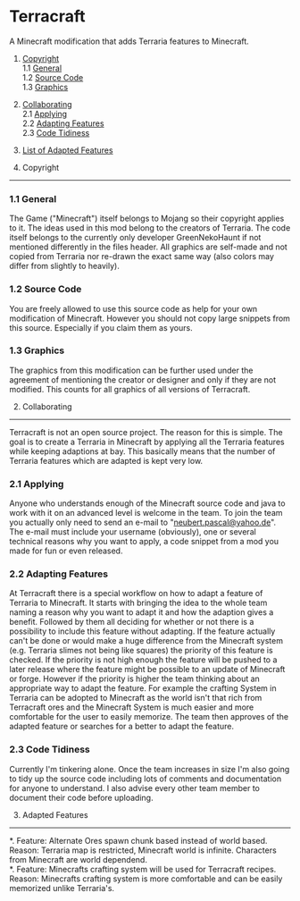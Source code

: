 Terracraft
==========

A Minecraft modification that adds Terraria features to Minecraft.

1. <a href="#1-copyright">Copyright</a><br/>
    1.1 <a href="#11-general">General</a><br/>
    1.2 <a href="#12-source-code">Source Code</a><br/>
    1.3 <a href="#13-graphics">Graphics</a><br/>
2. <a href="#2-collaborating">Collaborating</a><br/>
    2.1 <a href="#21-applying">Applying</a><br/>
    2.2 <a href="#22-adapting-features">Adapting Features</a><br/>
    2.3 <a href="#23-code-tidiness">Code Tidiness</a><br/>
3. <a href="#3-list-of-adapted-features">List of Adapted Features</a><br/>

1. Copyright
----------

### 1.1 General ###
The Game ("Minecraft") itself belongs to Mojang so their copyright applies to it. The ideas used in this mod belong to
the creators of Terraria. The code itself belongs to the currently only developer GreenNekoHaunt if not mentioned
differently in the files header. All graphics are self-made and not copied from Terraria nor re-drawn the exact same way
(also colors may differ from slightly to heavily).

### 1.2 Source Code ###
You are freely allowed to use this source code as help for your own modification of Minecraft. However you should not
copy large snippets from this source. Especially if you claim them as yours.

### 1.3 Graphics ###
The graphics from this modification can be further used under the agreement of mentioning the creator or designer and
only if they are not modified. This counts for all graphics of all versions of Terracraft.

2. Collaborating
----------
Terracraft is not an open source project. The reason for this is simple. The goal is to create a Terraria in Minecraft
by applying all the Terraria features while keeping adaptions at bay. This basically means that the number of Terraria
features which are adapted is kept very low.

### 2.1 Applying ###
Anyone who understands enough of the Minecraft source code and java to work with it on an advanced level is welcome in
the team. To join the team you actually only need to send an e-mail to "neubert.pascal@yahoo.de". The e-mail must
include your username (obviously), one or several technical reasons why you want to apply, a code snippet from a mod you
made for fun or even released.

### 2.2 Adapting Features ###
At Terracraft there is a special workflow on how to adapt a feature of Terraria to Minecraft. It starts with bringing
the idea to the whole team naming a reason why you want to adapt it and how the adaption gives a benefit. Followed by
them all deciding for whether or not there is a possibility to include this feature without adapting. If the feature
actually can't be done or would make a huge difference from the Minecraft system (e.g. Terraria slimes not being like
squares) the priority of this feature is checked. If the priority is not high enough the feature will be pushed to a
later release where the feature might be possible to an update of Minecraft or forge. However if the priority is higher
the team thinking about an appropriate way to adapt the feature. For example the crafting System in Terraria can be
adopted to Minecraft as the world isn't that rich from Terracraft ores and the Minecraft System is much easier and
more comfortable for the user to easily memorize. The team then approves of the adapted feature or searches for a better
to adapt the feature.

### 2.3 Code Tidiness ###
Currently I'm tinkering alone. Once the team increases in size I'm also going to tidy up the source code including lots
of comments and documentation for anyone to understand. I also advise every other team member to document their code
before uploading.

3. Adapted Features
----------

*.  Feature: Alternate Ores spawn chunk based instead of world based.<br/>
    Reason: Terraria map is restricted, Minecraft world is infinite. Characters from Minecraft are world dependend.<br/>
*.  Feature: Minecrafts crafting system will be used for Terracraft recipes.<br/>
    Reason: Minecrafts crafting system is more comfortable and can be easily memorized unlike Terraria's.<br/>
